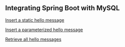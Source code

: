 ## Integrating Spring Boot with MySQL

[Insert a static hello message](http://cs5200-summer2018-kalla.us-east-2.elasticbeanstalk.com/api/hello/insert)

[Insert a parameterized hello message](http://cs5200-summer2018-kalla.us-east-2.elasticbeanstalk.com/api/hello/insert/Some%20parameterized%20message)

[Retrieve all hello messages](http://cs5200-summer2018-kalla.us-east-2.elasticbeanstalk.com/api/hello/select/all)